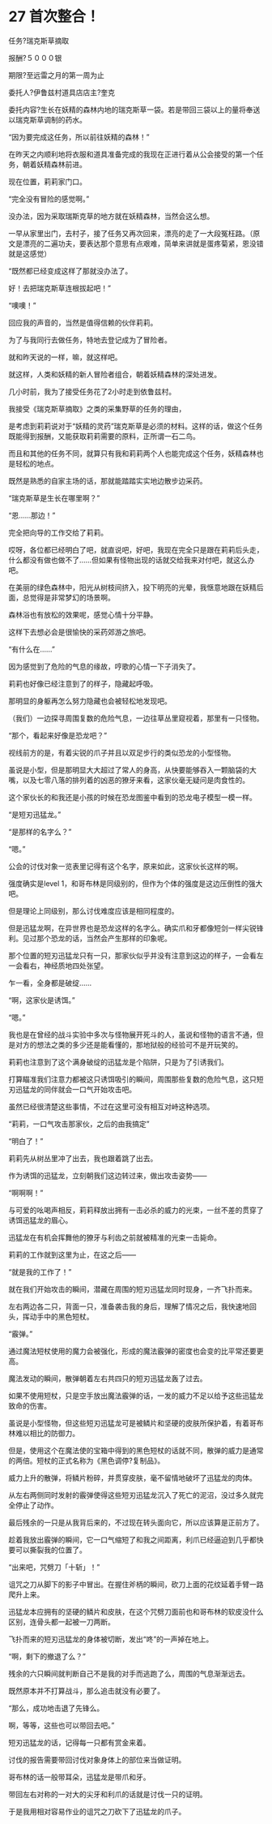 # 27 首次整合！

任务?瑞克斯草摘取

报酬?５０００银

期限?至远雷之月的第一周为止

委托人?伊鲁兹村道具店店主?奎克

委托内容?生长在妖精的森林内地的瑞克斯草一袋。若是带回三袋以上的量将奉送以瑞克斯草调制的药水。

“因为要完成这任务，所以前往妖精的森林！”

在昨天之内顺利地将衣服和道具准备完成的我现在正进行着从公会接受的第一个任务，朝着妖精森林前进。

现在位置，莉莉家门口。

“完全没有冒险的感觉啊。”

没办法，因为采取瑞斯克草的地方就在妖精森林，当然会这么想。

一早从家里出门，去村子，接了任务又再次回来，漂亮的走了一大段冤枉路。（原文是漂亮的二遍功夫，要表达那个意思有点艰难，简单来讲就是蛋疼菊紧，恩没错就是这感觉）

“既然都已经变成这样了那就没办法了。

好！去把瑞克斯草连根拔起吧！”

“噢噢！”

回应我的声音的，当然是值得信赖的伙伴莉莉。

为了与我同行去做任务，特地去登记成为了冒险者。

就和昨天说的一样，嘛，就这样吧。

就这样，人类和妖精的新人冒险者组合，朝着妖精森林的深处进发。

几小时前，我为了接受任务花了2小时走到依鲁兹村。

我接受《瑞克斯草摘取》之类的采集野草的任务的理由，

是考虑到莉莉说对于“妖精的灵药”瑞克斯草是必须的材料。这样的话，做这个任务既能得到报酬，又能获取莉莉需要的原料，正所谓一石二鸟。

而且和其他的任务不同，就算只有我和莉莉两个人也能完成这个任务，妖精森林也是轻松的地点。

既然是熟悉的自家主场的话，那就能踏踏实实地边散步边采药。

“瑞克斯草是生长在哪里啊？”

“恩……那边！”

完全把向导的工作交给了莉莉。

哎呀，各位都已经明白了吧，就直说吧，好吧，我现在完全只是跟在莉莉后头走，什么都没有做也做不了……但如果有怪物出现的话就交给我来对付吧，就这么办吧。

在美丽的绿色森林中，阳光从树枝间挤入，投下明亮的光晕，我惬意地跟在妖精后面，总觉得是非常梦幻的场景啊。

森林浴也有放松的效果呢，感觉心情十分平静。

这样下去想必会是很愉快的采药郊游之旅吧。

“有什么在……”

因为感觉到了危险的气息的缘故，哼歌的心情一下子消失了。

莉莉也好像已经注意到了的样子，隐藏起呼吸。

那明显的身躯再怎么努力隐藏也会被轻松地发现吧。

（我们）一边探寻周围复数的危险气息，一边往草丛里窥视着，那里有一只怪物。

“那个，看起来好像是恐龙吧？”

视线前方的是，有着尖锐的爪子并且以双足步行的类似恐龙的小型怪物。

虽说是小型，但是那明显大大超过了常人的身高，从快要能够吞入一颗脑袋的大嘴，以及七零八落的排列着的凶恶的獠牙来看，这家伙毫无疑问是肉食性的。

这个家伙长的和我还是小孩的时候在恐龙图鉴中看到的恐龙电子模型一模一样。

“是短刃迅猛龙。”

“是那样的名字么？”

“嗯。”

公会的讨伐对象一览表里记得有这个名字，原来如此，这家伙长这样的啊。

强度确实是level 1，和哥布林是同级别的，但作为个体的强度是这边压倒性的强大吧。

但是理论上同级别，那么讨伐难度应该是相同程度的。

但是迅猛龙啊，在异世界也是恐龙这样的名字么。确实爪和牙都像短剑一样尖锐锋利。见过那个恐龙的话，当然会产生那样的印象呢。

那个位置的短刃迅猛龙只有一只，那家伙似乎并没有注意到这边的样子，一会看左一会看右，神经质地四处张望。

乍一看，全身都是破绽……

“啊，这家伙是诱饵。”

“嗯。”

我也是在曾经的战斗实验中多次与怪物展开死斗的人，虽说和怪物的语言不通，但是对方的想法之类的多少还是能看懂的，那地狱般的经验可不是开玩笑的。

莉莉也注意到了这个满身破绽的迅猛龙是个陷阱，只是为了引诱我们。

打算瞄准我们注意力都被这只诱饵吸引的瞬间，周围那些复数的危险气息，这只短刃迅猛龙的同伴就会一口气开始攻击吧。

虽然已经很清楚这些事情，不过在这里可没有相互对峙这种选项。

“莉莉，一口气攻击那家伙，之后的由我搞定”

“明白了！”

莉莉先从树丛里冲了出去，我也跟着跳了出去。

作为诱饵的迅猛龙，立刻朝我们这边转过来，做出攻击姿势——

“啊啊啊！”

与可爱的吆喝声相反，莉莉释放出拥有一击必杀的威力的光束，一丝不差的贯穿了诱饵迅猛龙的眉心。

迅猛龙在有机会挥舞他的獠牙与利齿之前就被精准的光束一击毙命。

莉莉的工作就到这里为止，在这之后——

“就是我的工作了！”

就在我们开始攻击的瞬间，潜藏在周围的短刃迅猛龙同时现身，一齐飞扑而来。

左右两边各二只，背面一只，准备袭击我的身后，理解了情况之后，我快速地回头，挥动手中的黑色短杖。

“霰弹。”

通过魔法短杖使用的魔力会被强化，形成的魔法霰弹的密度也会变的比平常还要更高。

魔法发动的瞬间，散弹朝着左右共四只的短刃迅猛龙轰了过去。

如果不使用短杖，只是空手放出魔法霰弹的话，一发的威力不足以给予这些迅猛龙致命的伤害。

虽说是小型怪物，但这些短刃迅猛龙可是被鳞片和坚硬的皮肤所保护着，有着哥布林难以相比的防御力。

但是，使用这个在魔法使的宝箱中得到的黑色短杖的话就不同，散弹的威力是通常的两倍。短杖的正式名称为《黑色调停?复制品》。

威力上升的散弹，将鳞片粉碎，并贯穿皮肤，毫不留情地破坏了迅猛龙的肉体。

从左右两侧同时发射的霰弹使得这些短刃迅猛龙沉入了死亡的泥沼，没过多久就完全停止了动作。

最后残余的一只是从我背后来的，不过现在转头面向它，所以应该算是正前方了。

趁着我放出霰弹的瞬间，它一口气缩短了和我之间距离，利爪已经逼迫到几乎都快要可以撕裂我的位置了。

“出来吧，咒劈刀「十斩」！”

诅咒之刀从脚下的影子中冒出。在握住斧柄的瞬间，砍刀上面的花纹延着手臂一路爬升上来。

迅猛龙本应拥有的坚硬的鳞片和皮肤，在这个咒劈刀面前也和哥布林的软皮没什么区别，连骨头都一起被一刀两断。

飞扑而来的短刃迅猛龙的身体被切断，发出“咚”的一声掉在地上。

“啊，剩下的撤退了么？”

残余的六只瞬间就判断自己不是我的对手而逃跑了么，周围的气息渐渐远去。

既然原本并不打算战斗，那么追击就没有必要了。

“那么，成功地击退了先锋么。

啊，等等，这些也可以带回去吧。”

短刃迅猛龙的话，记得每一只都有赏金来着。

讨伐的报告需要带回讨伐对象身体上的部位来当做证明。

哥布林的话一般带耳朵，迅猛龙是带爪和牙。

带回左右对称的一对大的尖牙和利爪的话就是讨伐一只的证明。

于是我用相对容易作业的诅咒之刀砍下了迅猛龙的爪子。
